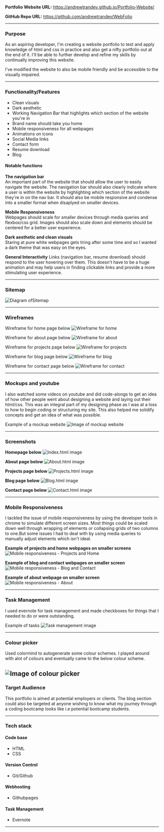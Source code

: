 **Portfolio Website URL:** https://andrewtrandev.github.io/Portfolio-Website/

**GitHub Repo URL:** https://github.com/andrewtrandev/WebFolio

---

### Purpose
As an aspiring developer, I'm creating a website portfolio to test and apply knowledge of html and css in practice and also get a nifty portfolio out at the end of it. I'll be able to further develop and refine my skills by continually improving this website. 

I've modified the website to also be mobile friendly and be accessible to the visually impaired. 

---

### Functionality/Features
- Clean visuals
- Dark aesthetic
- Working Navigation Bar that highlights which section of the website you're in
- Brand name should take you home
- Mobile responsiveness for all webpages
- Animations on icons
- Social Media links
- Contact form
- Resume download
- Blog

#### Notable functions
**The navigation bar**<br>
  An important part of the website that should allow the user to easily navigate the website. The navigation bar should also clearly indicate where a user is within the website by highlighting which section of the website they're in on the nav bar. It should 
  also be mobile responsive and condense into a smaller format when disaplyed on smaller devices. 

  **Mobile Responsiveness**<br>
  Webpages should scale for smaller devices through media queries and flexbox/css grid. Images should also scale down and elements should be centered for a better user experience.

  **Dark aesthetic and clean visuals**<br>
  Staring at pure white webpages gets tiring after some time and so I wanted a dark theme that was easy on the eyes.
  
  **General Interactivity**
  Links (navigation bar, resume download) should respond to the user hovering over them. This doesn't have to be a huge animation and may help users in finding clickable links and provide a more stimulating user experience.

---

### Sitemap
![Diagram ofSitemap](/docs/sitemap.png)
___

### Wireframes


Wireframe for home page below
![Wireframe for home](/docs/wireframes/homepagew.PNG)

Wireframe for about page below
![Wireframe for about](/docs/wireframes/aboutw.png)

Wireframe for projects page below
![Wireframe for projects](/docs/wireframes/projectsw.png)

Wireframe for blog page below
![Wireframe for blog](/docs/wireframes/blogw.png)

Wireframe for contact page below
![Wireframe for contact](/docs/wireframes/contactw.png)

---

### Mockups and youtube

I also watched some videos on youtube and did code-alongs to get an idea of how
other people went about designing a website and laying out their html/css. 
This was an integral part of my designing phase as I was at a loss to how to begin coding or structuring my site. This also helped me solidify concepts and get an idea of what was possible.

Example of a mockup website
![Image of mockup website](/docs/mockup.PNG)


---

### Screenshots
**Homepage below**
![Index.html image](/docs/Home.PNG)

**About page below**
![About.html image](/docs/About.PNG)

**Projects page below**
![Projects.html image](/docs/Projects.PNG)

**Blog page below**
![Blog.html image](/docs/Blog.PNG)

**Contact page below**
![Contact.html image](/docs/Contact.PNG)

---

### Mobile Responsiveness

I tackled the issue of mobile responsiveness by using the developer tools in chrome to simulate different screen sizes. Most things could be scaled down well through wrapping of elements or collapsing grids of two columns to one.But some issues I had to deal with by using media queries to manually adjust elements which isn't ideal.

**Example of projects and home webpages on smaller screens**
![Mobile responsiveness - Projects and Home](/docs/Mobile1.PNG)

**Example of blog and contact webpages on smaller screen**
![Mobile responsiveness - Blog and Contact](/docs/Mobile2.PNG)


**Example of about webpage on smaller screen**
![Mobile responsiveness - About](/docs/Mobile3.PNG)


---

### Task Management

I used evernote for task management and made checkboxes for things that I needed to do or were outstanding.

Example of tasks
![Task management image](/docs/taskmanage.PNG)

---

### Colour picker

Used colormind to autogenerate some colour schemes. I played around with alot of colours and eventually came to the below colour scheme. 

![Image of colour picker](/docs/Colours.PNG)
---


### Target Audience
This portfolio is aimed at potential employers or clients. The blog section could also be targeted at anyone wishing to know what my journey through a coding bootcamp looks like i.e potential bootcamp students.

---

### Tech stack 

#### Code base
- HTML
- CSS

#### Version Control
- Git/Github

#### Webhosting
- Githubpages

#### Task Management
- Evernote
---
